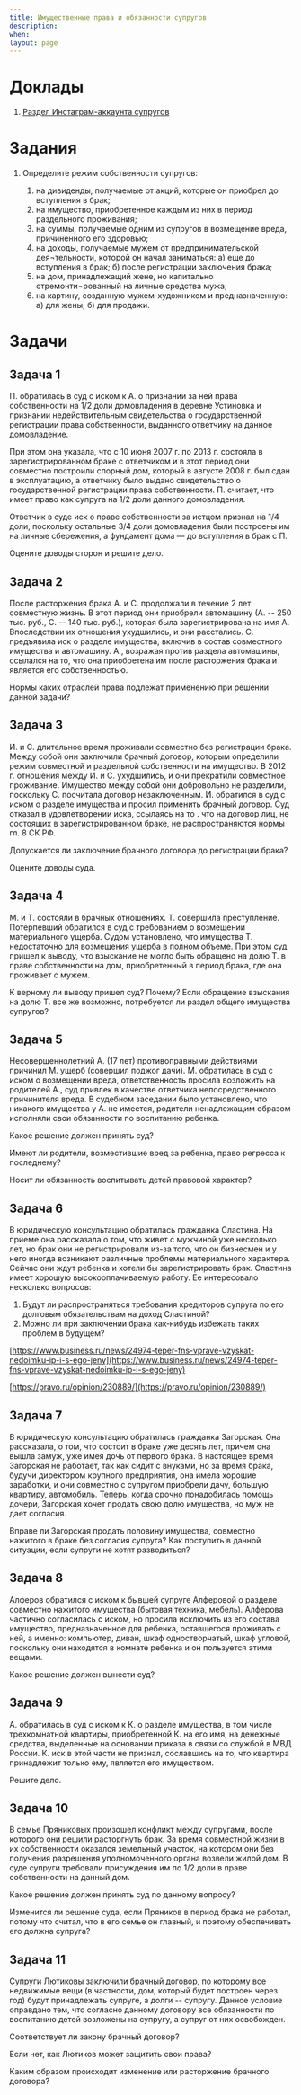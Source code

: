 ```yaml
---
title: Имущественные права и обязанности супругов
description:
when:
layout: page
---
```


# Доклады #

1. [Раздел Инстаграм-аккаунта супругов](https://zakon.ru/blog/2020/12/18/razdel_instagram-akkaunta_nazhitogo_v_period_braka)

# Задания #

1. Определите режим собственности супругов:

   1. на дивиденды, получаемые от акций, которые он приобрел до вступления в брак;
   2. на имущество, приобретенное каждым из них в период раздельного проживания;
   3. на суммы, получаемые одним из супругов в возмещение вреда, причиненного его здоровью;
   4. на доходы, получаемые мужем от предпринимательской дея¬тельности, которой он начал заниматься: а) еще до вступления в брак; б) после регистрации заключения брака;
   5. на дом, принадлежащий жене, но капитально отремонти¬рованный на личные средства мужа;
   6. на картину, созданную мужем-художником и предназначенную: а) для жены; б) для продажи.

# Задачи #

## Задача 1 ##

П. обратилась в суд с иском к А. о признании за ней права собственности на 1/2 доли домовладения в деревне Устиновка и признании недействительным свидетельства о государственной регистрации права собственности, выданного ответчику на данное домовладение.

При этом она указала, что с 10 июня 2007 г. по 2013 г. состояла в зарегистрированном браке с ответчиком и в этот период они совместно построили спорный дом, который в августе 2008 г. был сдан в эксплуатацию, а ответчику было выдано свидетельство о государственной регистрации права собственности. П. считает, что имеет право как супруга на 1/2 доли данного домовладения.

Ответчик в суде иск о праве собственности за истцом признал на 1/4 доли, поскольку остальные 3/4 доли домовладения были построены им на личные сбережения, а фундамент дома — до вступления в брак с П.

Оцените доводы сторон и решите дело.

## Задача 2 ##

После расторжения брака А. и С. продолжали в течение 2 лет совместную жизнь. В этот период они приобрели автомашину (А. -- 250 тыс. руб., С. -- 140 тыс. руб.), которая была зарегистрирована на имя А. Впоследствии их отношения ухудшились, и они расстались. С. предъявила иск о разделе имущества, включив в состав совместного имущества и автомашину. А., возражая против раздела автомашины, ссылался на то, что она приобретена им после расторжения брака и является его собственностью.

Нормы каких отраслей права подлежат применению при решении данной задачи?

## Задача 3 ##

И. и С. длительное время проживали совместно без регистрации брака. Между собой они заключили брачный договор, которым определили режим совместной и раздельной собственности на имущество. В 2012 г. отношения между И. и С. ухудшились, и они прекратили совместное проживание. Имущество между собой они добровольно не разделили, поскольку С. посчитала договор незаключенным. И. обратился в суд с иском о разделе имущества и просил применить брачный договор. Суд отказал в удовлетворении иска, ссылаясь на то . что на договор лиц, не состоящих в зарегистрированном браке, не распространяются нормы гл. 8 СК РФ.

Допускается ли заключение брачного договора до регистрации брака?

Оцените доводы суда.

## Задача 4 ##

М. и Т. состояли в брачных отношениях. Т. совершила преступление. Потерпевший обратился в суд с требованием о возмещении материального ущерба. Судом установлено, что имущества Т. недостаточно для возмещения ущерба в полном объеме. При этом суд пришел к выводу, что взыскание не могло быть обращено на долю Т. в праве собственности на дом, приобретенный в период брака, где она проживает с мужем.

К верному ли выводу пришел суд? Почему? Если обращение взыскания на долю Т. все же возможно, потребуется ли раздел общего имущества супругов?

## Задача 5 ##

Несовершеннолетний А. (17 лет) противоправными действиями причинил М. ущерб (совершил поджог дачи). М. обратилась в суд с иском о возмещении вреда, ответственность просила возложить на родителей А., суд привлек в качестве ответчика непосредственного причинителя вреда. В судебном заседании было установлено, что никакого имущества у А. не имеется, родители ненадлежащим образом исполняли свои обязанности по воспитанию ребенка.

Какое решение должен принять суд?

Имеют ли родители, возместившие вред за ребенка, право регресса к последнему?

Носит ли обязанность воспитывать детей правовой характер?

## Задача 6 ##

В юридическую консультацию обратилась гражданка Сластина. На приеме она рассказала о том, что живет с мужчиной уже несколько лет, но брак они не регистрировали из-за того, что он бизнесмен и у него иногда возникают различные проблемы материального характера. Сейчас они ждут ребенка и хотели бы зарегистрировать брак. Сластина имеет хорошую высокооплачиваемую работу. Ее интересовало несколько вопросов:

1. Будут ли распространяться требования кредиторов супруга по его
долговым обязательствам на доход Сластиной?
2. Можно ли при заключении брака как‑нибудь избежать таких проблем в будущем?

[https://www.business.ru/news/24974-teper-fns-vprave-vzyskat-nedoimku-ip-i-s-ego-jeny](https://www.business.ru/news/24974-teper-fns-vprave-vzyskat-nedoimku-ip-i-s-ego-jeny)

[https://pravo.ru/opinion/230889/](https://pravo.ru/opinion/230889/)

## Задача 7 ##

В юридическую консультацию обратилась гражданка Загорская. Она рассказала, о том, что состоит в браке уже десять лет, причем она вышла замуж, уже имея дочь от первого брака. В настоящее время Загорская не работает, так как сидит с внуками, но за время брака, будучи директором крупного предприятия, она имела хорошие заработки, и они совместно с супругом приобрели дачу, большую квартиру, автомобиль. Теперь, когда срочно понадобилась помощь дочери, Загорская хочет продать свою долю имущества, но муж не дает согласия.

Вправе ли Загорская продать половину имущества, совместно нажитого в браке без согласия супруга? Как поступить в данной ситуации, если супруги не хотят разводиться?

## Задача 8 ##

Алферов обратился с иском к бывшей супруге Алферовой о разделе совместно нажитого имущества (бытовая техника, мебель). Алферова частично согласилась с иском, но просила исключить из его состава имущество, предназначенное для ребенка, оставшегося проживать с ней, а именно: компьютер, диван, шкаф одностворчатый, шкаф угловой, поскольку они находятся в комнате ребенка и он пользуется этими вещами.

Какое решение должен вынести суд?

## Задача 9 ##

А. обратилась в суд с иском к К. о разделе имущества, в том числе трехкомнатной квартиры, приобретенной К. на его имя, на денежные средства, выделенные на основании приказа в связи со службой в МВД России. К. иск в этой части не признал, сославшись на то, что квартира принадлежит только ему, является его имуществом.

Решите дело.

## Задача 10 ##

В семье Пряниковых произошел конфликт между супругами, после которого они решили расторгнуть брак. За время совместной жизни в их собственности оказался земельный участок, на котором они без получения разрешения уполномоченного органа возвели жилой дом. В суде супруги требовали присуждения им по 1/2 доли в праве собственности на данный дом.

Какое решение должен принять суд по данному вопросу?

Изменится ли решение суда, если Пряников в период брака не работал, потому что считал, что в его семье он главный, и поэтому обеспечивать его должна супруга?

## Задача 11 ##

Супруги Лютиковы заключили брачный договор, по которому все недвижимые вещи (в частности, дом, который будет построен через год) будут принадлежать супруге, а долги -- супругу. Данное условие оправдано тем, что согласно данному договору все обязанности по воспитанию детей возложены на супругу, а супруг от них освобожден.

Соответствует ли закону брачный договор?

Если нет, как Лютиков может защитить свои права?

Каким образом происходит изменение или расторжение брачного договора?
